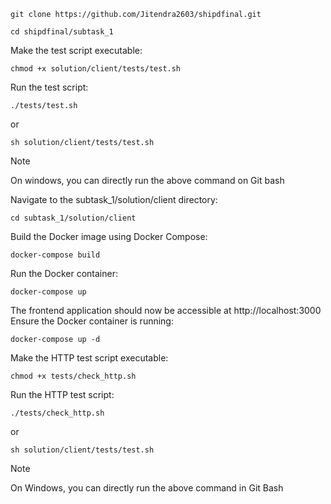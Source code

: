 ```
git clone https://github.com/Jitendra2603/shipdfinal.git
```
```
cd shipdfinal/subtask_1
```

Make the test script executable:

```
chmod +x solution/client/tests/test.sh
```
Run the test script:
```
./tests/test.sh
```
or 
```
sh solution/client/tests/test.sh
```
> [!Note]
> On windows, you can directly run the above command on Git bash

Navigate to the subtask_1/solution/client directory:

```
cd subtask_1/solution/client
```
Build the Docker image using Docker Compose:

```
docker-compose build
```
Run the Docker container:

```
docker-compose up
```
The frontend application should now be accessible at http://localhost:3000
Ensure the Docker container is running:

```
docker-compose up -d
```
Make the HTTP test script executable:

```
chmod +x tests/check_http.sh
```
Run the HTTP test script:

```
./tests/check_http.sh
```
or 
```
sh solution/client/tests/test.sh
```
> [!Note]
> On Windows, you can directly run the above command in Git Bash
